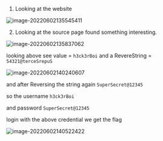 1. Looking at the website 

![image-20220602135545411](C:\Users\pro\AppData\Roaming\Typora\typora-user-images\image-20220602135545411.png)

2. Looking at the source page found something interesting.

![image-20220602135837062](C:\Users\pro\AppData\Roaming\Typora\typora-user-images\image-20220602135837062.png)

looking above see value = `h3ck3rBoi` and a RevereString = `54321@terceSrepuS`

![image-20220602140240607](C:\Users\pro\AppData\Roaming\Typora\typora-user-images\image-20220602140240607.png)

and after Reversing the string again `SuperSecret@12345` 

so the username `h3ck3rBoi`

and password `SuperSecret@12345`

login with the above credential we get the flag

![image-20220602140522422](C:\Users\pro\AppData\Roaming\Typora\typora-user-images\image-20220602140522422.png)